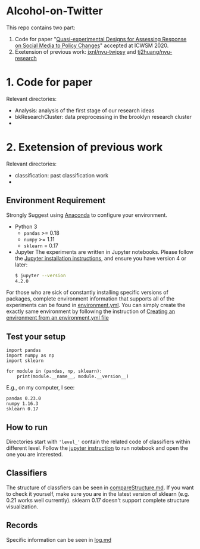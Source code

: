 # Alcohol-on-Twitter

This repo contains two part:
1. Code for paper "[Quasi-experimental Designs for Assessing Response on Social Media to Policy Changes](https://arxiv.org/abs/2003.13783)" accepted at ICWSM 2020.
2. Exetension of previous work: [jxnl/nyu-twipsy](https://github.com/jxnl/nyu-twipsy) and [tj2huang/nyu-research](https://github.com/tj2huang/nyu-research)

# 1. Code for paper
Relevant directories:
- Analysis: analysis of the first stage of our research ideas
- bkResearchCluster: data preprocessing in the brooklyn research cluster
- 


# 2. Exetension of previous work
Relevant directories:
- classification: past classification work
- 


## Environment Requirement

Strongly Suggest using [Anaconda](https://docs.anaconda.com/anaconda/install/) to configure your environment.
- Python 3
  - `pandas` >= 0.18
  - `numpy` >= 1.11
  - `sklearn` = 0.17
- Jupyter
  The experiments are written in Jupyter notebooks. Please follow the [Jupyter installation instructions](https://jupyter.org/install), and ensure you have version 4 or later:
  ```bash
  $ jupyter --version
  4.2.0
  ```
For those who are sick of constantly installing specific versions of packages, complete environment information that supports all of the experiments can be found in [environment.yml](https://github.com/meettyj/Alcohol-on-Twitter/blob/master/environment.yml). You can simply create the exactly same environment by following the instruction of [Creating an environment from an environment.yml file](https://docs.conda.io/projects/conda/en/latest/user-guide/tasks/manage-environments.html#creating-an-environment-from-an-environment-yml-file)


## Test your setup
```
import pandas
import numpy as np
import sklearn

for module in (pandas, np, sklearn):
    print(module.__name__, module.__version__)
```
E.g., on my computer, I see:
```
pandas 0.23.0
numpy 1.16.3
sklearn 0.17
```

## How to run
Directories start with `'level_'` contain the related code of classifiers within different level. Follow the [jupyter instruction](https://jupyter-notebook-beginner-guide.readthedocs.io/en/latest/execute.html) to run notebook and open the one you are interested.

## Classifiers
The structure of classfiers can be seen in [compareStructure.md](https://github.com/meettyj/Alcohol-on-Twitter/blob/master/compareStructure.md). If you want to check it yourself, make sure you are in the latest version of sklearn (e.g. 0.21 works well currently). sklearn 0.17 doesn't support complete structure visualization.

## Records
Specific information can be seen in [log.md](https://github.com/meettyj/Alcohol-on-Twitter/blob/master/log.md)
